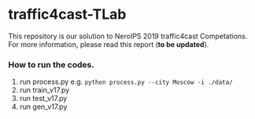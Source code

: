 # traffic4cast-TLab

This repository is our solution to NeroIPS 2019 traffic4cast Competations.
For more information, please read this report (__to be updated__).
  
### How to run the codes.

1. run process.py
   e.g. `python process.py --city Moscow -i ./data/`
2. run train\_v17.py
3. run test\_v17.py
4. run gen\_v17.py
